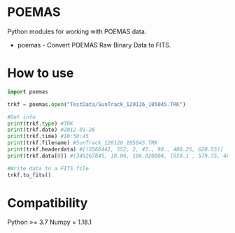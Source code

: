 # POEMAS
  
Python modules for working with POEMAS data.  
* poemas - Convert POEMAS Raw Binary Data to FITS.
  
# How to use

```python
import poemas

trkf = poemas.open("TestData/SunTrack_120126_105045.TRK")

#Get info
print(trkf.type) #TRK
print(trkf.date) #2012-01-26
print(trkf.time) #10:50:45
print(trkf.filename) #SunTrack_120126_105045.TRK
print(trkf.headerdata) #[(5566441, 552, 2, 45., 90., 488.25, 620.55)]
print(trkf.data[0]) #(349267845, 10.06, 106.020004, [559.1 , 579.75, 489.75, 500.35, 559., ....])

#Write data to a FITS file
trkf.to_fits()
```

# Compatibility
Python >= 3.7
Numpy = 1.18.1
